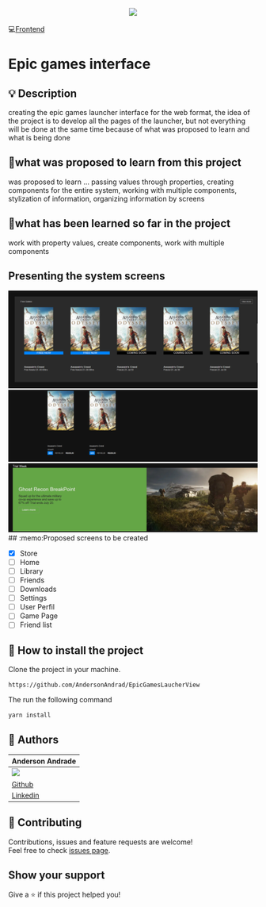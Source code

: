 <p align="center">
    <a href="https://reactjs.org/"><img src="https://img.shields.io/badge/React-16.x-blue"></a>
</p>

:computer:[Frontend](https://github.com/AndersonAndrad/EpicGamesLaucherView)

# Epic games interface

## :bulb: ​Description

creating the epic games launcher interface for the web format, the idea of the project is to develop all the pages of the launcher, but not everything will be done at the same time because of what was proposed to learn and what is being done

## :memo:what was proposed to learn from this project

was proposed to learn ... passing values through properties, creating components for the entire system, working with multiple components, stylization of information, organizing information by screens

## :memo:what has been learned so far in the project

work with property values, create components, work with multiple components

## Presenting the system screens

<img src="https://raw.githubusercontent.com/AndersonAndrad/EpicGamesLaucherView/master/images/freegames.png">
<img src="https://raw.githubusercontent.com/AndersonAndrad/EpicGamesLaucherView/master/images/games1.png">
<img src="https://raw.githubusercontent.com/AndersonAndrad/EpicGamesLaucherView/master/images/treeweek.png">
## :memo:Proposed screens to be created

- [x] Store
- [ ] Home
- [ ] Library
- [ ] Friends
- [ ] Downloads
- [ ] Settings
- [ ] User Perfil
- [ ] Game Page
- [ ] Friend list

## 🚀 How to install the project

Clone the project in your machine.

```
https://github.com/AndersonAndrad/EpicGamesLaucherView
```

The run the following command 

```
yarn install
```

## 👤 Authors

| Anderson Andrade                                             |
| ------------------------------------------------------------ |
| <img src="https://avatars0.githubusercontent.com/u/31743641?s=400&u=b6d9e1c428279846440325b0fae90f4b9c4d1d98&v=4" width="110"> |
| <a href="https://github.com/AndersonAndrad">Github</a>       |
| <a href="https://www.linkedin.com/in/AndersonAndrad/">Linkedin</a> |

## 🤝 Contributing

Contributions, issues and feature requests are welcome!<br />Feel free to check [issues page](https://github.com/andersonandrad/EpicGamesLaucherView/issues).

## Show your support

Give a ⭐️ if this project helped you!
